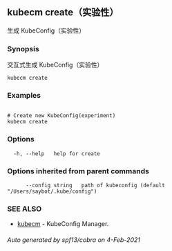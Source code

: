 ## kubecm create（实验性）

生成 KubeConfig（实验性）

### Synopsis

交互式生成 KubeConfig（实验性）

```
kubecm create
```

### Examples

```

# Create new KubeConfig(experiment)
kubecm create

```

### Options

```
  -h, --help   help for create
```

### Options inherited from parent commands

```
      --config string   path of kubeconfig (default "/Users/saybot/.kube/config")
```

### SEE ALSO

* [kubecm](../../../tmp/cli/kubecm.md)	 - KubeConfig Manager.

###### Auto generated by spf13/cobra on 4-Feb-2021
